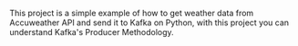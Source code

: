  This project is a simple example of how to get weather data from Accuweather API and send it to Kafka on Python, with this project you can understand Kafka's Producer Methodology.